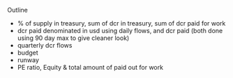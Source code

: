 Outline

- % of supply in treasury, sum of dcr in treasury, sum of dcr paid for work
- dcr paid denominated in usd using daily flows, and dcr paid (both done using 90 day max to give cleaner look)
- quarterly dcr flows
- budget
- runway
- PE ratio, Equity & total amount of paid out for work